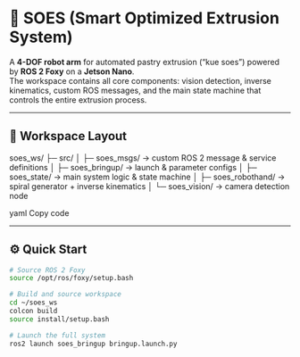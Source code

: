 # 🦾 SOES (Smart Optimized Extrusion System)

A **4-DOF robot arm** for automated pastry extrusion (“kue soes”) powered by **ROS 2 Foxy** on a **Jetson Nano**.  
The workspace contains all core components: vision detection, inverse kinematics, custom ROS messages, and the main state machine that controls the entire extrusion process.

---

## 🧱 Workspace Layout
soes_ws/
├─ src/
│ ├─ soes_msgs/ → custom ROS 2 message & service definitions
│ ├─ soes_bringup/ → launch & parameter configs
│ ├─ soes_state/ → main system logic & state machine
│ ├─ soes_robothand/ → spiral generator + inverse kinematics
│ └─ soes_vision/ → camera detection node

yaml
Copy code

---

## ⚙️ Quick Start
```bash
# Source ROS 2 Foxy
source /opt/ros/foxy/setup.bash

# Build and source workspace
cd ~/soes_ws
colcon build
source install/setup.bash

# Launch the full system
ros2 launch soes_bringup bringup.launch.py
